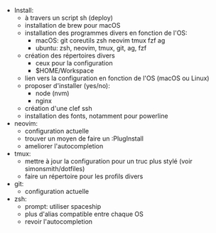 - Install:
    - à travers un script sh (deploy)
    - installation de brew pour macOS
    - installation des programmes divers en fonction de l'OS:
        - macOS: git coreutils zsh neovim tmux fzf ag
        - ubuntu: zsh, neovim, tmux, git, ag, fzf
    - création des répertoires divers
        - ceux pour la configuration
        - $HOME/Workspace
    - lien vers la configuration en fonction de l'OS (macOS ou Linux)
    - proposer d'installer (yes/no):
        - node (nvm)
        - nginx
    - création d'une clef ssh
    - installation des fonts, notamment pour powerline
- neovim:
    - configuration actuelle
    - trouver un moyen de faire un :PlugInstall
    - ameliorer l'autocompletion
- tmux:
    - mettre à jour la configuration pour un truc plus stylé (voir simonsmith/dotfiles)
    - faire un répertoire pour les profils divers
- git:
    - configuration actuelle
- zsh:
    - prompt: utiliser spaceship
    - plus d'alias compatible entre chaque OS
    - revoir l'autocompletion

